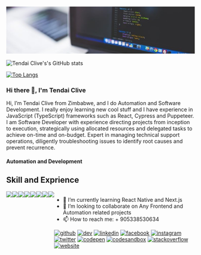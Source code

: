 ![Automation and Development](https://github.com/clivetc/clivetc/blob/main/banner.jpg)

![Tendai Clive's's GitHub stats](https://github-readme-stats.vercel.app/api?username=clivetc&show_icons=true&theme=radical)

[![Top Langs](https://github-readme-stats.vercel.app/api/top-langs/?username=clivetc)](https://github.com/clivetc/github-readme-stats)

### Hi there 👋, I'm Tendai Clive

 Hi, I’m Tendai Clive from Zimbabwe, and I do Automation and Software Development. I really enjoy learning new cool stuff and I have experience in JavaScript (TypeScript) frameworks such as React, Cypress and Puppeteer. I am Software Developer with experience directing projects from inception to execution, strategically using allocated resources and delegated tasks to achieve on-time and on-budget. Expert in managing technical support operations, diligently troubleshooting issues to identify root causes and prevent recurrence.
 
 
 #### Automation and Development
 

 ## Skill and Exprience
 <div style ="display:flex">
 <img src="https://img.shields.io/badge/Node.js-339933?style=for-the-badge&logo=nodedotjs&logoColor=white"/>
 <img src="https://img.shields.io/badge/React-20232A?style=for-the-badge&logo=react&logoColor=61DAFB"/>
 <img src="https://img.shields.io/badge/Redux-593D88?style=for-the-badge&logo=redux&logoColor=white"/>
 <img src="https://img.shields.io/badge/Jest-C21325?style=for-the-badge&logo=jest&logoColor=white"/>
 <img src="https://img.shields.io/badge/Cypress-17202C?style=for-the-badge&logo=cypress&logoColor=white"/>
 <img src="https://img.shields.io/badge/JavaScript-323330?style=for-the-badge&logo=javascript&logoColor=F7DF1E"/>
 <img src="https://img.shields.io/badge/TensorFlow-FF6F00?style=for-the-badge&logo=TensorFlow&logoColor=white/>
<img src="https://img.shields.io/badge/TypeScript-007ACC?style=for-the-badge&logo=typescript&logoColor=white"/>
 <img src="https://img.shields.io/badge/HTML5-E34F26?style=for-the-badge&logo=html5&logoColor=white"/>
<div/>

- 🌱 I’m currently learning React Native and Next.js 
- 👯 I’m looking to collaborate on Any Frontend and Automation related projects 
- 📫 How to reach me: + 905338530634 


[<img src='https://cdn.jsdelivr.net/npm/simple-icons@3.0.1/icons/github.svg' alt='github' height='40'>](https://github.com/clivetc)  [<img src='https://cdn.jsdelivr.net/npm/simple-icons@3.0.1/icons/hashnode.svg' alt='dev' height='40'>](clivetc.hashnode.dev)  [<img src='https://cdn.jsdelivr.net/npm/simple-icons@3.0.1/icons/linkedin.svg' alt='linkedin' height='40'>](https://www.linkedin.com/in/https://www.linkedin.com/in/tendai-clive-chikwape-523b3a55//)  [<img src='https://cdn.jsdelivr.net/npm/simple-icons@3.0.1/icons/facebook.svg' alt='facebook' height='40'>](https://www.facebook.com/tchikwape)  [<img src='https://cdn.jsdelivr.net/npm/simple-icons@3.0.1/icons/instagram.svg' alt='instagram' height='40'>](https://www.instagram.com/tendai_clive/)  [<img src='https://cdn.jsdelivr.net/npm/simple-icons@3.0.1/icons/twitter.svg' alt='twitter' height='40'>](https://twitter.com/https://twitter.com/clive_tendai)  [<img src='https://cdn.jsdelivr.net/npm/simple-icons@3.0.1/icons/codepen.svg' alt='codepen' height='40'>](https://codepen.io/clivetendai)  [<img src='https://cdn.jsdelivr.net/npm/simple-icons@3.0.1/icons/codesandbox.svg' alt='codesandbox' height='40'>](https://codesandbox.io/u/https://codesandbox.io/u/clivetc)  [<img src='https://cdn.jsdelivr.net/npm/simple-icons@3.0.1/icons/stackoverflow.svg' alt='stackoverflow' height='40'>](https://stackoverflow.com/users/https://stackoverflow.com/users/12559369/tcee)  [<img src='https://cdn.jsdelivr.net/npm/simple-icons@3.0.1/icons/icloud.svg' alt='website' height='40'>](clivetc@github.io)  








